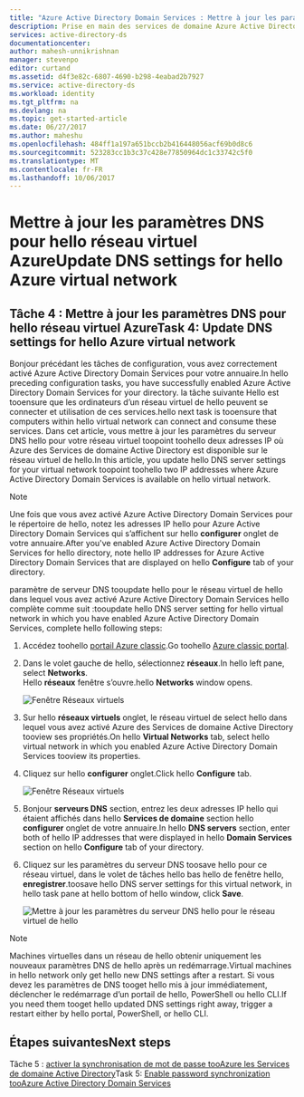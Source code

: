 ```yaml
---
title: "Azure Active Directory Domain Services : Mettre à jour les paramètres DNS pour le réseau virtuel Azure de hello | Documents Microsoft"
description: Prise en main des services de domaine Azure Active Directory
services: active-directory-ds
documentationcenter: 
author: mahesh-unnikrishnan
manager: stevenpo
editor: curtand
ms.assetid: d4f3e82c-6807-4690-b298-4eabad2b7927
ms.service: active-directory-ds
ms.workload: identity
ms.tgt_pltfrm: na
ms.devlang: na
ms.topic: get-started-article
ms.date: 06/27/2017
ms.author: maheshu
ms.openlocfilehash: 484ff1a197a651bccb2b416448056acf69b0d8c6
ms.sourcegitcommit: 523283cc1b3c37c428e77850964dc1c33742c5f0
ms.translationtype: MT
ms.contentlocale: fr-FR
ms.lasthandoff: 10/06/2017
---
```

# <a name="update-dns-settings-for-hello-azure-virtual-network"></a><span data-ttu-id="78aa0-103">Mettre à jour les paramètres DNS pour hello réseau virtuel Azure</span><span class="sxs-lookup"><span data-stu-id="78aa0-103">Update DNS settings for hello Azure virtual network</span></span>
## <a name="task-4-update-dns-settings-for-hello-azure-virtual-network"></a><span data-ttu-id="78aa0-104">Tâche 4 : Mettre à jour les paramètres DNS pour hello réseau virtuel Azure</span><span class="sxs-lookup"><span data-stu-id="78aa0-104">Task 4: Update DNS settings for hello Azure virtual network</span></span>
<span data-ttu-id="78aa0-105">Bonjour précédant les tâches de configuration, vous avez correctement activé Azure Active Directory Domain Services pour votre annuaire.</span><span class="sxs-lookup"><span data-stu-id="78aa0-105">In hello preceding configuration tasks, you have successfully enabled Azure Active Directory Domain Services for your directory.</span></span> <span data-ttu-id="78aa0-106">la tâche suivante Hello est tooensure que les ordinateurs d’un réseau virtuel de hello peuvent se connecter et utilisation de ces services.</span><span class="sxs-lookup"><span data-stu-id="78aa0-106">hello next task is tooensure that computers within hello virtual network can connect and consume these services.</span></span> <span data-ttu-id="78aa0-107">Dans cet article, vous mettre à jour les paramètres du serveur DNS hello pour votre réseau virtuel toopoint toohello deux adresses IP où Azure des Services de domaine Active Directory est disponible sur le réseau virtuel de hello.</span><span class="sxs-lookup"><span data-stu-id="78aa0-107">In this article, you update hello DNS server settings for your virtual network toopoint toohello two IP addresses where Azure Active Directory Domain Services is available on hello virtual network.</span></span>

> [!NOTE]
> <span data-ttu-id="78aa0-108">Une fois que vous avez activé Azure Active Directory Domain Services pour le répertoire de hello, notez les adresses IP hello pour Azure Active Directory Domain Services qui s’affichent sur hello **configurer** onglet de votre annuaire.</span><span class="sxs-lookup"><span data-stu-id="78aa0-108">After you've enabled Azure Active Directory Domain Services for hello directory, note hello IP addresses for Azure Active Directory Domain Services that are displayed on hello **Configure** tab of your directory.</span></span>
>
>

<span data-ttu-id="78aa0-109">paramètre de serveur DNS tooupdate hello pour le réseau virtuel de hello dans lequel vous avez activé Azure Active Directory Domain Services hello complète comme suit :</span><span class="sxs-lookup"><span data-stu-id="78aa0-109">tooupdate hello DNS server setting for hello virtual network in which you have enabled Azure Active Directory Domain Services, complete hello following steps:</span></span>

1. <span data-ttu-id="78aa0-110">Accédez toohello [portail Azure classic](https://manage.windowsazure.com).</span><span class="sxs-lookup"><span data-stu-id="78aa0-110">Go toohello [Azure classic portal](https://manage.windowsazure.com).</span></span>
2. <span data-ttu-id="78aa0-111">Dans le volet gauche de hello, sélectionnez **réseaux**.</span><span class="sxs-lookup"><span data-stu-id="78aa0-111">In hello left pane, select **Networks**.</span></span>  
    <span data-ttu-id="78aa0-112">Hello **réseaux** fenêtre s’ouvre.</span><span class="sxs-lookup"><span data-stu-id="78aa0-112">hello **Networks** window opens.</span></span>

    ![Fenêtre Réseaux virtuels](./media/active-directory-domain-services-getting-started/virtual-network-select.png)
3. <span data-ttu-id="78aa0-114">Sur hello **réseaux virtuels** onglet, le réseau virtuel de select hello dans lequel vous avez activé Azure des Services de domaine Active Directory tooview ses propriétés.</span><span class="sxs-lookup"><span data-stu-id="78aa0-114">On hello **Virtual Networks** tab, select hello virtual network in which you enabled Azure Active Directory Domain Services tooview its properties.</span></span>
4. <span data-ttu-id="78aa0-115">Cliquez sur hello **configurer** onglet.</span><span class="sxs-lookup"><span data-stu-id="78aa0-115">Click hello **Configure** tab.</span></span>

    ![Fenêtre Réseaux virtuels](./media/active-directory-domain-services-getting-started/virtual-network-configure-tab.png)
5. <span data-ttu-id="78aa0-117">Bonjour **serveurs DNS** section, entrez les deux adresses IP hello qui étaient affichés dans hello **Services de domaine** section hello **configurer** onglet de votre annuaire.</span><span class="sxs-lookup"><span data-stu-id="78aa0-117">In hello **DNS servers** section, enter both of hello IP addresses that were displayed in hello **Domain Services** section on hello **Configure** tab of your directory.</span></span>
6. <span data-ttu-id="78aa0-118">Cliquez sur les paramètres du serveur DNS toosave hello pour ce réseau virtuel, dans le volet de tâches hello bas hello de fenêtre hello, **enregistrer**.</span><span class="sxs-lookup"><span data-stu-id="78aa0-118">toosave hello DNS server settings for this virtual network, in hello task pane at hello bottom of hello window, click **Save**.</span></span>

   ![Mettre à jour les paramètres du serveur DNS hello pour le réseau virtuel de hello](./media/active-directory-domain-services-getting-started/update-dns.png)

> [!NOTE]
>  <span data-ttu-id="78aa0-120">Machines virtuelles dans un réseau de hello obtenir uniquement les nouveaux paramètres DNS de hello après un redémarrage.</span><span class="sxs-lookup"><span data-stu-id="78aa0-120">Virtual machines in hello network only get hello new DNS settings after a restart.</span></span> <span data-ttu-id="78aa0-121">Si vous devez les paramètres de DNS tooget hello mis à jour immédiatement, déclencher le redémarrage d’un portail de hello, PowerShell ou hello CLI.</span><span class="sxs-lookup"><span data-stu-id="78aa0-121">If you need them tooget hello updated DNS settings right away, trigger a restart either by hello portal, PowerShell, or hello CLI.</span></span>
>
>

## <a name="next-steps"></a><span data-ttu-id="78aa0-122">Étapes suivantes</span><span class="sxs-lookup"><span data-stu-id="78aa0-122">Next steps</span></span>
<span data-ttu-id="78aa0-123">Tâche 5 : [activer la synchronisation de mot de passe tooAzure les Services de domaine Active Directory](active-directory-ds-getting-started-password-sync.md)</span><span class="sxs-lookup"><span data-stu-id="78aa0-123">Task 5: [Enable password synchronization tooAzure Active Directory Domain Services](active-directory-ds-getting-started-password-sync.md)</span></span>
